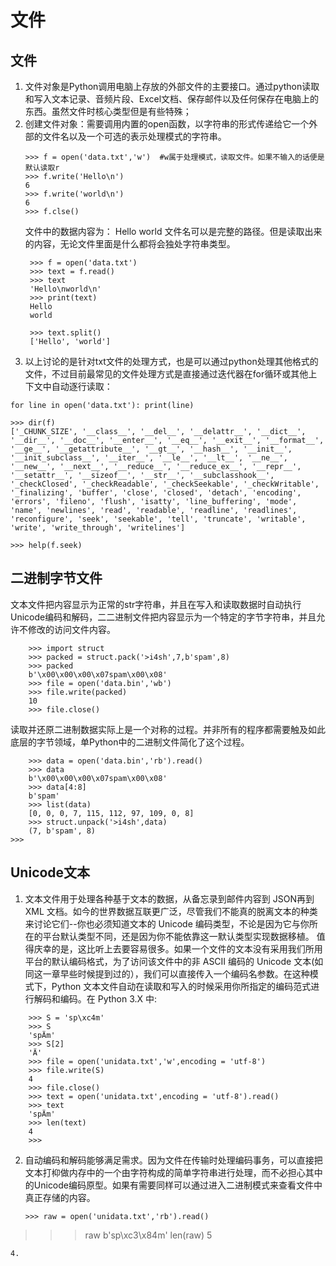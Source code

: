 # 文件
## 文件
1. 文件对象是Python调用电脑上存放的外部文件的主要接口。通过python读取和写入文本记录、音频片段、Excel文档、保存邮件以及任何保存在电脑上的东西。虽然文件时核心类型但是有些特殊；
2. 创建文件对象：需要调用内置的open函数，以字符串的形式传递给它一个外部的文件名以及一个可选的表示处理模式的字符串。
    ```
    >>> f = open('data.txt','w')  #w属于处理模式，读取文件。如果不输入的话便是默认读取r
    >>> f.write('Hello\n')
    6
    >>> f.write('world\n')
    6
    >>> f.clse()
    ```
    文件中的数据内容为：
   Hello
   world
   文件名可以是完整的路径。但是读取出来的内容，无论文件里面是什么都将会独处字符串类型。
   ```
    >>> f = open('data.txt')
    >>> text = f.read()
    >>> text
    'Hello\nworld\n'
    >>> print(text)
    Hello
    world
    
    >>> text.split()
    ['Hello', 'world']
   ```
4. 以上讨论的是针对txt文件的处理方式，也是可以通过python处理其他格式的文件，不过目前最常见的文件处理方式是直接通过迭代器在for循环或其他上下文中自动逐行读取：
```
for line in open('data.txt'): print(line)
```
```
>>> dir(f)
['_CHUNK_SIZE', '__class__', '__del__', '__delattr__', '__dict__', '__dir__', '__doc__', '__enter__', '__eq__', '__exit__', '__format__', '__ge__', '__getattribute__', '__gt__', '__hash__', '__init__', '__init_subclass__', '__iter__', '__le__', '__lt__', '__ne__', '__new__', '__next__', '__reduce__', '__reduce_ex__', '__repr__', '__setattr__', '__sizeof__', '__str__', '__subclasshook__', '_checkClosed', '_checkReadable', '_checkSeekable', '_checkWritable', '_finalizing', 'buffer', 'close', 'closed', 'detach', 'encoding', 'errors', 'fileno', 'flush', 'isatty', 'line_buffering', 'mode', 'name', 'newlines', 'read', 'readable', 'readline', 'readlines', 'reconfigure', 'seek', 'seekable', 'tell', 'truncate', 'writable', 'write', 'write_through', 'writelines']

>>> help(f.seek)
```
## 二进制字节文件
文本文件把内容显示为正常的str字符串，并且在写入和读取数据时自动执行Unicode编码和解码，二二进制文件把内容显示为一个特定的字节字符串，并且允许不修改的访问文件内容。
```
    >>> import struct
    >>> packed = struct.pack('>i4sh',7,b'spam',8)
    >>> packed
    b'\x00\x00\x00\x07spam\x00\x08'
    >>> file = open('data.bin','wb')
    >>> file.write(packed)
    10
    >>> file.close()
```
读取并还原二进制数据实际上是一个对称的过程。并非所有的程序都需要触及如此底层的字节领域，单Python中的二进制文件简化了这个过程。
```
    >>> data = open('data.bin','rb').read()
    >>> data
    b'\x00\x00\x00\x07spam\x00\x08'
    >>> data[4:8]
    b'spam'
    >>> list(data)
    [0, 0, 0, 7, 115, 112, 97, 109, 0, 8]
    >>> struct.unpack('>i4sh',data)
    (7, b'spam', 8)
>>>
```
## Unicode文本
1. 文本文件用于处理各种基于文本的数据，从备忘录到邮件内容到 JSON再到XML 文档。如今的世界数据互联更广泛，尽管我们不能真的脱离文本的种类来讨论它们--你也必须知道文本的 Unicode 编码类型，不论是因为它与你所在的平台默认类型不同，还是因为你不能依靠这一默认类型实现数据移植。
值得庆幸的是，这比听上去要容易很多。如果一个文件的文本没有采用我们所用平台的默认编码格式，为了访问该文件中的非 ASCII 编码的 Unicode 文本(如同这一章早些时候提到过的），我们可以直接传入一个编码名参数。在这种模式下，Python 文本文件自动在读取和写入的时候采用你所指定的编码范式进行解码和编码。在 Python 3.X 中:
```
    >>> S = 'sp\xc4m'
    >>> S
    'spÄm'
    >>> S[2]
    'Ä'
    >>> file = open('unidata.txt','w',encoding = 'utf-8')
    >>> file.write(S)
    4
    >>> file.close()
    >>> text = open('unidata.txt',encoding = 'utf-8').read()
    >>> text
    'spÄm'
    >>> len(text)
    4
    >>>
```
2. 自动编码和解码能够满足需求。因为文件在传输时处理编码事务，可以直接把文本打枊做内存中的一个由字符构成的简单字符串进行处理，而不必担心其中的Unicode编码原型。如果有需要同样可以通过进入二进制模式来查看文件中真正存储的内容。
   ```
   >>> raw = open('unidata.txt','rb').read()
>>> raw
b'sp\xc3\x84m'
>>> len(raw)
5
>>>


   ```
4. 
